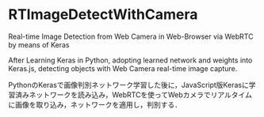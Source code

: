 # RTImageDetectWithCamera
Real-time Image Detection from Web Camera in Web-Browser via WebRTC by means of Keras

After Learning Keras in Python, adopting learned network and weights into Keras.js, detecting objects with Web Camera real-time image capture.

PythonのKerasで画像判別ネットワーク学習した後に，JavaScript版Kerasに学習済みネットワークを読み込み，WebRTCを使ってWebカメラでリアルタイムに画像を取り込み，ネットワークを適用し，判別する．



